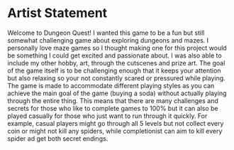 # Artist Statement

Welcome to Dungeon Quest!
I wanted this game to be a fun but still somewhat challenging game about exploring dungeons and mazes. I personally love maze games so I thought making one for this project would be something I could get excited and passionate about. I was also able to include my other hobby, art, through the cutscenes and prize art.
The goal of the game itself is to be challenging enough that it keeps your attention but also relaxing so your not constantly scared or pressured while playing. The game is made to accommodate different playing styles as you can achieve the main goal of the game (buying a soda) without actually playing through the entire thing. This means that there are many challenges and secrets for those who like to complete games to 100% but it can also be played casually for those who just want to run through it quickly.
For example, casual players might go through all 5 levels but not collect every coin or might not kill any spiders, while completionist can aim to kill every spider ad get both secret endings.
